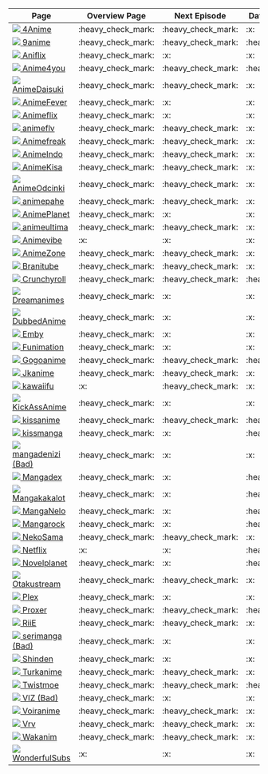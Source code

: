 
  <table>
    <thead>
      <tr>
        <th>Page</th>
        <th>Overview Page</th>
        <th>Next Episode</th>
        <th>Database Support</th>
        <th>Update Check</th>
      </tr>
    </thead>
    <tbody>
      <tr>
              <td><a href="https://4anime.to"><img src="https://www.google.com/s2/favicons?domain=https://4anime.to"> 4Anime</a></td>
              <td>:heavy_check_mark:</td>
              <td>:heavy_check_mark:</td>
              <td>:x:</td>
              <td>:x:</td>
            </tr><tr>
              <td><a href="https://9anime.to"><img src="https://www.google.com/s2/favicons?domain=https://9anime.to"> 9anime</a></td>
              <td>:heavy_check_mark:</td>
              <td>:heavy_check_mark:</td>
              <td>:heavy_check_mark:</td>
              <td>:heavy_check_mark:</td>
            </tr><tr>
              <td><a href="https://www1.aniflix.tv"><img src="https://www.google.com/s2/favicons?domain=https://www1.aniflix.tv"> Aniflix</a></td>
              <td>:heavy_check_mark:</td>
              <td>:x:</td>
              <td>:x:</td>
              <td>:x:</td>
            </tr><tr>
              <td><a href="https://www.anime4you.one"><img src="https://www.google.com/s2/favicons?domain=https://www.anime4you.one"> Anime4you</a></td>
              <td>:heavy_check_mark:</td>
              <td>:heavy_check_mark:</td>
              <td>:heavy_check_mark:</td>
              <td>:heavy_check_mark:</td>
            </tr><tr>
              <td><a href="https://animedaisuki.moe"><img src="https://www.google.com/s2/favicons?domain=https://animedaisuki.moe"> AnimeDaisuki</a></td>
              <td>:heavy_check_mark:</td>
              <td>:heavy_check_mark:</td>
              <td>:x:</td>
              <td>:x:</td>
            </tr><tr>
              <td><a href="https://www.animefever.tv"><img src="https://www.google.com/s2/favicons?domain=https://www.animefever.tv"> AnimeFever</a></td>
              <td>:heavy_check_mark:</td>
              <td>:x:</td>
              <td>:x:</td>
              <td>:x:</td>
            </tr><tr>
              <td><a href="https://animeflix.io"><img src="https://www.google.com/s2/favicons?domain=https://animeflix.io"> Animeflix</a></td>
              <td>:heavy_check_mark:</td>
              <td>:x:</td>
              <td>:x:</td>
              <td>:x:</td>
            </tr><tr>
              <td><a href="https://animeflv.net"><img src="https://www.google.com/s2/favicons?domain=https://animeflv.net"> animeflv</a></td>
              <td>:heavy_check_mark:</td>
              <td>:heavy_check_mark:</td>
              <td>:x:</td>
              <td>:heavy_check_mark:</td>
            </tr><tr>
              <td><a href="https://www.animefreak.tv"><img src="https://www.google.com/s2/favicons?domain=https://www.animefreak.tv"> Animefreak</a></td>
              <td>:heavy_check_mark:</td>
              <td>:heavy_check_mark:</td>
              <td>:x:</td>
              <td>:x:</td>
            </tr><tr>
              <td><a href="http://animeindo.moe"><img src="https://www.google.com/s2/favicons?domain=http://animeindo.moe"> AnimeIndo</a></td>
              <td>:heavy_check_mark:</td>
              <td>:heavy_check_mark:</td>
              <td>:x:</td>
              <td>:x:</td>
            </tr><tr>
              <td><a href="https://animekisa.tv"><img src="https://www.google.com/s2/favicons?domain=https://animekisa.tv"> AnimeKisa</a></td>
              <td>:heavy_check_mark:</td>
              <td>:heavy_check_mark:</td>
              <td>:x:</td>
              <td>:x:</td>
            </tr><tr>
              <td><a href="https://anime-odcinki.pl"><img src="https://www.google.com/s2/favicons?domain=https://anime-odcinki.pl"> AnimeOdcinki</a></td>
              <td>:heavy_check_mark:</td>
              <td>:heavy_check_mark:</td>
              <td>:x:</td>
              <td>:x:</td>
            </tr><tr>
              <td><a href="https://animepahe.com"><img src="https://www.google.com/s2/favicons?domain=https://animepahe.com"> animepahe</a></td>
              <td>:heavy_check_mark:</td>
              <td>:heavy_check_mark:</td>
              <td>:x:</td>
              <td>:heavy_check_mark:</td>
            </tr><tr>
              <td><a href="https://www.anime-planet.com"><img src="https://www.google.com/s2/favicons?domain=https://www.anime-planet.com"> AnimePlanet</a></td>
              <td>:heavy_check_mark:</td>
              <td>:x:</td>
              <td>:x:</td>
              <td>:x:</td>
            </tr><tr>
              <td><a href="https://www10.animeultima.eu"><img src="https://www.google.com/s2/favicons?domain=https://www10.animeultima.eu"> animeultima</a></td>
              <td>:heavy_check_mark:</td>
              <td>:heavy_check_mark:</td>
              <td>:x:</td>
              <td>:x:</td>
            </tr><tr>
              <td><a href="https://animevibe.tv"><img src="https://www.google.com/s2/favicons?domain=https://animevibe.tv"> Animevibe</a></td>
              <td>:x:</td>
              <td>:x:</td>
              <td>:x:</td>
              <td>:x:</td>
            </tr><tr>
              <td><a href="https://www.animezone.pl"><img src="https://www.google.com/s2/favicons?domain=https://www.animezone.pl"> AnimeZone</a></td>
              <td>:heavy_check_mark:</td>
              <td>:heavy_check_mark:</td>
              <td>:x:</td>
              <td>:x:</td>
            </tr><tr>
              <td><a href="https://branitube.net"><img src="https://www.google.com/s2/favicons?domain=https://branitube.net"> Branitube</a></td>
              <td>:heavy_check_mark:</td>
              <td>:heavy_check_mark:</td>
              <td>:x:</td>
              <td>:heavy_check_mark:</td>
            </tr><tr>
              <td><a href="http://www.crunchyroll.com"><img src="https://www.google.com/s2/favicons?domain=http://www.crunchyroll.com"> Crunchyroll</a></td>
              <td>:heavy_check_mark:</td>
              <td>:heavy_check_mark:</td>
              <td>:heavy_check_mark:</td>
              <td>:heavy_check_mark:</td>
            </tr><tr>
              <td><a href="https://dreamanimes.com.br"><img src="https://www.google.com/s2/favicons?domain=https://dreamanimes.com.br"> Dreamanimes</a></td>
              <td>:heavy_check_mark:</td>
              <td>:x:</td>
              <td>:x:</td>
              <td>:x:</td>
            </tr><tr>
              <td><a href="https://ww5.dubbedanime.net"><img src="https://www.google.com/s2/favicons?domain=https://ww5.dubbedanime.net"> DubbedAnime</a></td>
              <td>:heavy_check_mark:</td>
              <td>:x:</td>
              <td>:x:</td>
              <td>:x:</td>
            </tr><tr>
              <td><a href="http://app.emby.media"><img src="https://www.google.com/s2/favicons?domain=http://app.emby.media"> Emby</a></td>
              <td>:heavy_check_mark:</td>
              <td>:x:</td>
              <td>:x:</td>
              <td>:x:</td>
            </tr><tr>
              <td><a href="https://www.funimation.com"><img src="https://www.google.com/s2/favicons?domain=https://www.funimation.com"> Funimation</a></td>
              <td>:heavy_check_mark:</td>
              <td>:x:</td>
              <td>:x:</td>
              <td>:x:</td>
            </tr><tr>
              <td><a href="https://gogoanimes.co"><img src="https://www.google.com/s2/favicons?domain=https://gogoanimes.co"> Gogoanime</a></td>
              <td>:heavy_check_mark:</td>
              <td>:heavy_check_mark:</td>
              <td>:heavy_check_mark:</td>
              <td>:heavy_check_mark:</td>
            </tr><tr>
              <td><a href="https://jkanime.net/"><img src="https://www.google.com/s2/favicons?domain=https://jkanime.net/"> Jkanime</a></td>
              <td>:heavy_check_mark:</td>
              <td>:heavy_check_mark:</td>
              <td>:x:</td>
              <td>:heavy_check_mark:</td>
            </tr><tr>
              <td><a href="https://kawaiifu.com"><img src="https://www.google.com/s2/favicons?domain=https://kawaiifu.com"> kawaiifu</a></td>
              <td>:x:</td>
              <td>:heavy_check_mark:</td>
              <td>:x:</td>
              <td>:x:</td>
            </tr><tr>
              <td><a href="https://www17.kickassanime.io"><img src="https://www.google.com/s2/favicons?domain=https://www17.kickassanime.io"> KickAssAnime</a></td>
              <td>:heavy_check_mark:</td>
              <td>:x:</td>
              <td>:x:</td>
              <td>:x:</td>
            </tr><tr>
              <td><a href="http://kissanime.ru"><img src="https://www.google.com/s2/favicons?domain=http://kissanime.ru"> kissanime</a></td>
              <td>:heavy_check_mark:</td>
              <td>:heavy_check_mark:</td>
              <td>:heavy_check_mark:</td>
              <td>:heavy_check_mark:</td>
            </tr><tr>
              <td><a href="http://kissmanga.com"><img src="https://www.google.com/s2/favicons?domain=http://kissmanga.com"> kissmanga</a></td>
              <td>:heavy_check_mark:</td>
              <td>:x:</td>
              <td>:heavy_check_mark:</td>
              <td>:heavy_check_mark:</td>
            </tr><tr>
              <td><a href="https://mangadenizi.com"><img src="https://www.google.com/s2/favicons?domain=https://mangadenizi.com"> mangadenizi (Bad)</a></td>
              <td>:heavy_check_mark:</td>
              <td>:x:</td>
              <td>:x:</td>
              <td>:x:</td>
            </tr><tr>
              <td><a href="https://www.mangadex.org"><img src="https://www.google.com/s2/favicons?domain=https://www.mangadex.org"> Mangadex</a></td>
              <td>:heavy_check_mark:</td>
              <td>:x:</td>
              <td>:heavy_check_mark:</td>
              <td>:heavy_check_mark:</td>
            </tr><tr>
              <td><a href="https://mangakakalot.com"><img src="https://www.google.com/s2/favicons?domain=https://mangakakalot.com"> Mangakakalot</a></td>
              <td>:heavy_check_mark:</td>
              <td>:x:</td>
              <td>:heavy_check_mark:</td>
              <td>:heavy_check_mark:</td>
            </tr><tr>
              <td><a href="https://manganelo.com"><img src="https://www.google.com/s2/favicons?domain=https://manganelo.com"> MangaNelo</a></td>
              <td>:heavy_check_mark:</td>
              <td>:x:</td>
              <td>:heavy_check_mark:</td>
              <td>:heavy_check_mark:</td>
            </tr><tr>
              <td><a href="https://mangarock.com"><img src="https://www.google.com/s2/favicons?domain=https://mangarock.com"> Mangarock</a></td>
              <td>:heavy_check_mark:</td>
              <td>:x:</td>
              <td>:heavy_check_mark:</td>
              <td>:heavy_check_mark:</td>
            </tr><tr>
              <td><a href="https://www.neko-sama.fr"><img src="https://www.google.com/s2/favicons?domain=https://www.neko-sama.fr"> NekoSama</a></td>
              <td>:heavy_check_mark:</td>
              <td>:heavy_check_mark:</td>
              <td>:x:</td>
              <td>:x:</td>
            </tr><tr>
              <td><a href="https://www.netflix.com"><img src="https://www.google.com/s2/favicons?domain=https://www.netflix.com"> Netflix</a></td>
              <td>:x:</td>
              <td>:x:</td>
              <td>:heavy_check_mark:</td>
              <td>:x:</td>
            </tr><tr>
              <td><a href="https://novelplanet.com"><img src="https://www.google.com/s2/favicons?domain=https://novelplanet.com"> Novelplanet</a></td>
              <td>:heavy_check_mark:</td>
              <td>:x:</td>
              <td>:heavy_check_mark:</td>
              <td>:heavy_check_mark:</td>
            </tr><tr>
              <td><a href="https://otakustream.tv"><img src="https://www.google.com/s2/favicons?domain=https://otakustream.tv"> Otakustream</a></td>
              <td>:heavy_check_mark:</td>
              <td>:heavy_check_mark:</td>
              <td>:x:</td>
              <td>:heavy_check_mark:</td>
            </tr><tr>
              <td><a href="http://app.plex.tv"><img src="https://www.google.com/s2/favicons?domain=http://app.plex.tv"> Plex</a></td>
              <td>:heavy_check_mark:</td>
              <td>:x:</td>
              <td>:x:</td>
              <td>:x:</td>
            </tr><tr>
              <td><a href="https://proxer.me"><img src="https://www.google.com/s2/favicons?domain=https://proxer.me"> Proxer</a></td>
              <td>:heavy_check_mark:</td>
              <td>:heavy_check_mark:</td>
              <td>:heavy_check_mark:</td>
              <td>:heavy_check_mark:</td>
            </tr><tr>
              <td><a href="https://www.riie.net"><img src="https://www.google.com/s2/favicons?domain=https://www.riie.net"> RiiE</a></td>
              <td>:heavy_check_mark:</td>
              <td>:heavy_check_mark:</td>
              <td>:x:</td>
              <td>:x:</td>
            </tr><tr>
              <td><a href="https://serimanga.com"><img src="https://www.google.com/s2/favicons?domain=https://serimanga.com"> serimanga (Bad)</a></td>
              <td>:heavy_check_mark:</td>
              <td>:x:</td>
              <td>:x:</td>
              <td>:x:</td>
            </tr><tr>
              <td><a href="https://shinden.pl"><img src="https://www.google.com/s2/favicons?domain=https://shinden.pl"> Shinden</a></td>
              <td>:heavy_check_mark:</td>
              <td>:x:</td>
              <td>:x:</td>
              <td>:x:</td>
            </tr><tr>
              <td><a href="http://www.turkanime.tv"><img src="https://www.google.com/s2/favicons?domain=http://www.turkanime.tv"> Turkanime</a></td>
              <td>:heavy_check_mark:</td>
              <td>:heavy_check_mark:</td>
              <td>:x:</td>
              <td>:heavy_check_mark:</td>
            </tr><tr>
              <td><a href="https://twist.moe"><img src="https://www.google.com/s2/favicons?domain=https://twist.moe"> Twistmoe</a></td>
              <td>:heavy_check_mark:</td>
              <td>:heavy_check_mark:</td>
              <td>:heavy_check_mark:</td>
              <td>:heavy_check_mark:</td>
            </tr><tr>
              <td><a href="https://www.viz.com"><img src="https://www.google.com/s2/favicons?domain=https://www.viz.com"> VIZ (Bad)</a></td>
              <td>:heavy_check_mark:</td>
              <td>:x:</td>
              <td>:x:</td>
              <td>:heavy_check_mark:</td>
            </tr><tr>
              <td><a href="http://voiranime.com"><img src="https://www.google.com/s2/favicons?domain=http://voiranime.com"> Voiranime</a></td>
              <td>:heavy_check_mark:</td>
              <td>:heavy_check_mark:</td>
              <td>:x:</td>
              <td>:x:</td>
            </tr><tr>
              <td><a href="https://vrv.co"><img src="https://www.google.com/s2/favicons?domain=https://vrv.co"> Vrv</a></td>
              <td>:heavy_check_mark:</td>
              <td>:heavy_check_mark:</td>
              <td>:x:</td>
              <td>:heavy_check_mark:</td>
            </tr><tr>
              <td><a href="https://www.wakanim.tv"><img src="https://www.google.com/s2/favicons?domain=https://www.wakanim.tv"> Wakanim</a></td>
              <td>:heavy_check_mark:</td>
              <td>:heavy_check_mark:</td>
              <td>:x:</td>
              <td>:x:</td>
            </tr><tr>
              <td><a href="https://wonderfulsubs.com"><img src="https://www.google.com/s2/favicons?domain=https://wonderfulsubs.com"> WonderfulSubs</a></td>
              <td>:x:</td>
              <td>:x:</td>
              <td>:x:</td>
              <td>:x:</td>
            </tr>
    </tbody>
  </table>
  